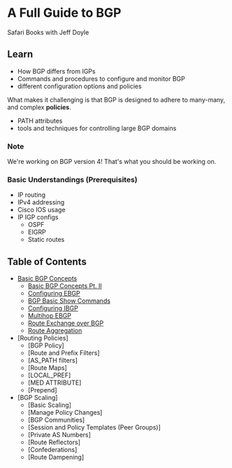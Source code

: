 # A Full Guide to BGP

Safari Books with Jeff Doyle

## Learn

* How BGP differs from IGPs
* Commands and procedures to configure and monitor BGP
* different configuration options and policies

What makes it challenging is that BGP is designed to adhere to many-many, and complex __policies__.

* PATH attributes
* tools and techniques for controlling large BGP domains

### Note

We're working on BGP version 4! That's what you should be working on.

### Basic Understandings (Prerequisites)

* IP routing
* IPv4 addressing
* Cisco IOS usage
* IP IGP configs
    + OSPF
    + EIGRP
    + Static routes

## Table of Contents

* [Basic BGP Concepts](./PART1/1.1.md)
    + [Basic BGP Concepts Pt. II](./PART1/1.2.md)
    + [Configuring EBGP](./PART1/2.1.md)
    + [BGP Basic Show Commands](./PART1/2.1.md)
    + [Configuring IBGP](./PART1/README.md)
    + [Multihop EBGP](./PART1/README.md)
    + [Route Exchange over BGP](./PART1/README.md)
    + [Route Aggregation](./PART1/README.md)
* [Routing Policies]
    + [BGP Policy]
    + [Route and Prefix Filters]
    + [AS_PATH filters]
    + [Route Maps]
    + [LOCAL_PREF]
    + [MED ATTRIBUTE]
    + [Prepend]
* [BGP Scaling]
    + [Basic Scaling]
    + [Manage Policy Changes]
    + [BGP Communities]
    + [Session and Policy Templates (Peer Groups)]
    + [Private AS Numbers]
    + [Route Reflectors]
    + [Confederations]
    + [Route Dampening]

